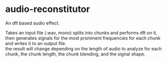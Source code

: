 # audio-reconstitutor
An dft based audio effect.

Takes an input file (.wav, mono) splits into chunks and performs dft on it, then generates signals for the most prominent frequencies for each chunk and writes it to an output file.  
the result will change depending on the length of audio to analyze for each chunk, the chunk length, the chunk blending, and the signal shape.
